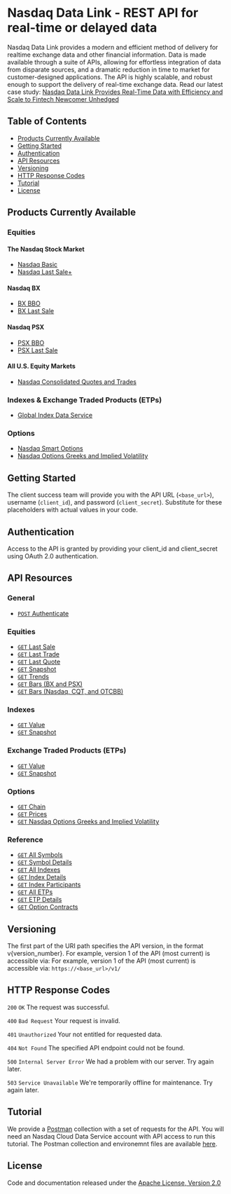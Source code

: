 # Nasdaq Data Link - REST API for real-time or delayed data

Nasdaq Data Link provides a modern and efficient method of delivery for realtime exchange data and other financial information. Data is made available through a suite of APIs, allowing for effortless integration of data from disparate sources, and a dramatic reduction in time to market for customer-designed applications. The API is highly scalable, and robust enough to support the delivery of real-time exchange data. Read our latest case study: <a href="https://www.nasdaq.com/docs/2022/10/09/2107-Q22_NDL_Unhedged-Case-Study.pdf">Nasdaq Data Link Provides Real-Time Data with Efficiency and Scale to Fintech Newcomer Unhedged</a> 

## Table of Contents

- [Products Currently Available](#products-currently-available)
- [Getting Started](#getting-started)
- [Authentication](#authentication)
- [API Resources](#api-resources)
- [Versioning](#versioning)
- [HTTP Response Codes](#http-response-codes)
- [Tutorial](#tutorial)
- [License](#license)

## Products Currently Available

### Equities

#### The Nasdaq Stock Market

- [Nasdaq Basic](https://assets.ctfassets.net/mx0rke14e5yt/1p3KwAHQ789Dhcq7cJN4yo/ab0cde4605bbe954c22b07828dce3651/NasdaqBasic-Cloud.pdf)
- [Nasdaq Last Sale+](https://assets.ctfassets.net/mx0rke14e5yt/3QdPbjB96Z0Atz61FlQ4b4/8dac8a66abd5060fb2035caa8b47de7a/NLSPlus-cloud_NYSE_T_Edits.pdf)

#### Nasdaq BX

- [BX BBO](https://assets.ctfassets.net/mx0rke14e5yt/2ZFqKHM1ANrMw4h3dzLOk9/0671db471e8fdddba84a749660e24a75/BX_BBO_Cloud.pdf)
- [BX Last Sale](https://assets.ctfassets.net/mx0rke14e5yt/1YUKBAC0o5RXQCrfPuArhK/abb14643a825f1e2577ea453ae4b40eb/BLS_Cloud.pdf)

#### Nasdaq PSX

- [PSX BBO](https://assets.ctfassets.net/mx0rke14e5yt/7hvQnBms29OuqWOG8zkw8T/e56be434998aa0b31993d5ddc816d8e3/PSX_BBO_Cloud.pdf)
- [PSX Last Sale](https://assets.ctfassets.net/mx0rke14e5yt/3aw3Qqx9JpPPXm3mpZcQOS/08a36484809642acd65f7013031bf4e4/PLS_Cloud.pdf)

#### All U.S. Equity Markets
- [Nasdaq Consolidated Quotes and Trades](https://www.nasdaqtrader.com/content/technicalsupport/specifications/dataproducts/CQT-cloud.pdf)

### Indexes & Exchange Traded Products (ETPs)

- [Global Index Data Service](https://assets.ctfassets.net/mx0rke14e5yt/55C2eR3NrBLC7nMmpJwEJB/34f70ee1648d721a40da33c0d3f50501/GIDS_Cloud.pdf)

### Options

- [Nasdaq Smart Options](http://nasdaqtrader.com/content/technicalsupport/specifications/dataproducts/NCDSSmartOptions.pdf)
- [Nasdaq Options Greeks and Implied Volatility](http://www.nasdaqtrader.com/content/technicalsupport/specifications/dataproducts/GreeksandVols_Specification.pdf)

## Getting Started

The client success team will provide you with the API URL (`<base_url>`), username (`client_id`), and password (`client_secret`). Substitute for these placeholders with actual values in your code.

## Authentication

Access to the API is granted by providing your client_id and client_secret using OAuth 2.0 authentication. 

## API Resources

### General

- [`POST` Authenticate](restapi/authenticate.md)

### Equities

- [`GET` Last Sale](restapi/lastsale.md)
- [`GET` Last Trade](restapi/lasttrade.md)
- [`GET` Last Quote](restapi/lastquote.md)
- [`GET` Snapshot](restapi/snapshot.md)
- [`GET` Trends](restapi/trends.md)
- [`GET` Bars (BX and PSX)](restapi/bars.md)
- [`GET` Bars (Nasdaq, CQT, and OTCBB)](restapi/bars-all.md)

### Indexes

- [`GET` Value](restapi/indexvalue.md)
- [`GET` Snapshot](restapi/indexsnapshot.md)

### Exchange Traded Products (ETPs)

- [`GET` Value](restapi/etpvalue.md)
- [`GET` Snapshot](restapi/etpsnapshot.md)

### Options

- [`GET` Chain](restapi/chain.md)
- [`GET` Prices](restapi/prices.md)
- [`GET` Nasdaq Options Greeks and Implied Volatility](restapi/greeksandvols.md)

### Reference

- [`GET` All Symbols](restapi/symbols.md)
- [`GET` Symbol Details](restapi/symbol.md)
- [`GET` All Indexes](restapi/indexes.md)
- [`GET` Index Details](restapi/index.md)
- [`GET` Index Participants](restapi/indexparticipants.md)
- [`GET` All ETPs](restapi/etps.md)
- [`GET` ETP Details](restapi/etp.md)
- [`GET` Option Contracts](restapi/contracts.md)

## Versioning

The first part of the URI path specifies the API version, in the format v{version_number}. For example, version 1 of the API (most current) is accessible via: For example, version 1 of the API (most current) is accessible via:  `https://<base_url>/v1/`

## HTTP Response Codes

`200` `OK` The request was successful.

`400` `Bad Request` Your request is invalid.

`401` `Unauthorized` Your not entitled for requested data.

`404` `Not Found` The specified API endpoint could not be found.

`500` `Internal Server Error` We had a problem with our server. Try again later.

`503` `Service Unavailable` We're temporarily offline for maintenance. Try again later.

## Tutorial

We provide a [Postman](https://www.getpostman.com/) collection with a set of requests for the API. You will need an Nasdaq Cloud Data Service account with API access to run this tutorial. The Postman collection and environemnt files are available [here](restapi/postman).

## License

Code and documentation released under the [Apache License, Version 2.0](https://www.apache.org/licenses/LICENSE-2.0)
